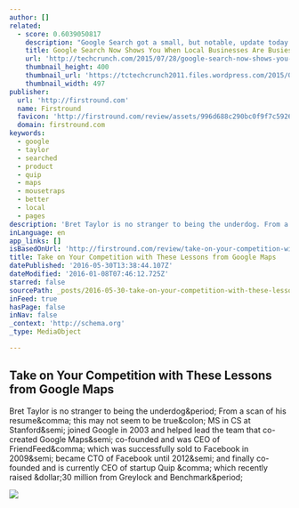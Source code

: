 ```yaml
---
author: []
related:
  - score: 0.6039050817
    description: "Google Search got a small, but notable, update today that focuses on helping users determine when it's the best time to visit a nearby business. After performing a search for a business on Google, then clicking the title to see details like its address, phone number and open hours, for example, Google will also now show you \"popular times\" for the business in question."
    title: Google Search Now Shows You When Local Businesses Are Busiest
    url: 'http://techcrunch.com/2015/07/28/google-search-now-shows-you-when-local-businesses-are-busiest/'
    thumbnail_height: 400
    thumbnail_url: 'https://tctechcrunch2011.files.wordpress.com/2015/07/coffee2.gif?w=497&h=400&crop=1'
    thumbnail_width: 497
publisher:
  url: 'http://firstround.com'
  name: Firstround
  favicon: 'http://firstround.com/review/assets/996d688c290bc0f9f7c5926320735c5c/images/favicon.ico'
  domain: firstround.com
keywords:
  - google
  - taylor
  - searched
  - product
  - quip
  - maps
  - mousetraps
  - better
  - local
  - pages
description: 'Bret Taylor is no stranger to being the underdog. From a scan of his resume, this may not seem to be true: MS in CS at Stanford; joined Google in 2003 and helped lead the team that co-created Google Maps; co-founded and was CEO of FriendFeed, which was successfully sold to Facebook in 2009; became CTO of Facebook until 2012; and finally co-founded and is currently CEO of startup Quip , which recently raised $30 million from Greylock and Benchmark.'
inLanguage: en
app_links: []
isBasedOnUrl: 'http://firstround.com/review/take-on-your-competition-with-these-lessons-from-google-maps/'
title: Take on Your Competition with These Lessons from Google Maps
datePublished: '2016-05-30T13:38:44.107Z'
dateModified: '2016-01-08T07:46:12.725Z'
starred: false
sourcePath: _posts/2016-05-30-take-on-your-competition-with-these-lessons-from-google-maps.md
inFeed: true
hasPage: false
inNav: false
_context: 'http://schema.org'
_type: MediaObject

---
```

<article style=""><h1>Take on Your Competition with These Lessons from Google Maps</h1><p>Bret Taylor is no stranger to being the underdog&amp;period; From a scan of his resume&amp;comma; this may not seem to be true&amp;colon; MS in CS at Stanford&amp;semi; joined Google in 2003 and helped lead the team that co-created Google Maps&amp;semi; co-founded and was CEO of FriendFeed&amp;comma; which was successfully sold to Facebook in 2009&amp;semi; became CTO of Facebook until 2012&amp;semi; and finally co-founded and is currently CEO of startup Quip &amp;comma; which recently raised &amp;dollar;30 million from Greylock and Benchmark&amp;period;</p><img src="http://s3.amazonaws.com/marquee-test-akiaisur2rgicbmpehea/a53UPUvVSRCGD83HRZtq_FR_CEO15_0159.jpg" /></article>